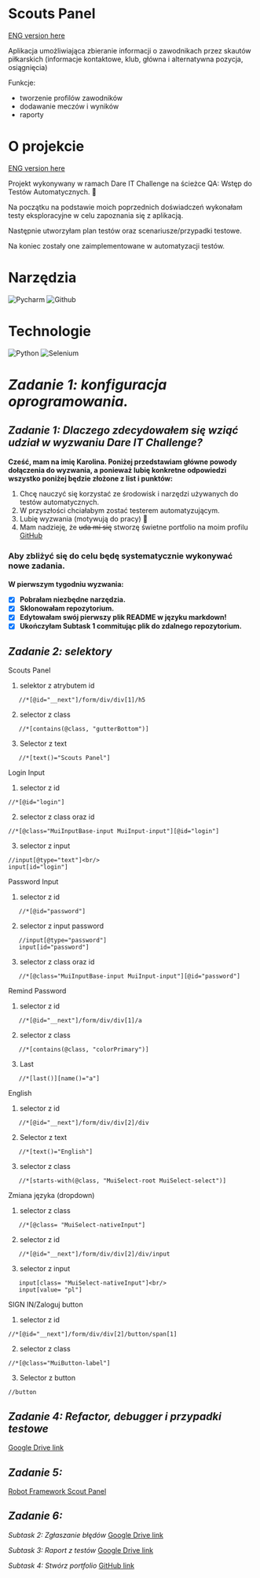 # Scouts Panel
[ENG version here](https://github.com/rkarolina/robotframework_scoutpanel/tree/main) <p>
Aplikacja umożliwiająca zbieranie informacji o zawodnikach przez skautów piłkarskich (informacje kontaktowe, klub, główna i alternatywna pozycja, osiągnięcia) <p>
Funkcje:
- tworzenie profilów zawodników
- dodawanie meczów i wyników
- raporty

# O projekcie
[ENG version here](https://github.com/rkarolina/robotframework_scoutpanel/tree/main) <p>
Projekt wykonywany w ramach Dare IT Challenge na ścieżce QA: Wstęp do Testów Automatycznych. 💪 <p>
Na początku na podstawie moich poprzednich doświadczeń wykonałam testy eksploracyjne w celu zapoznania się z aplikacją. <p>
Następnie utworzyłam plan testów oraz scenariusze/przypadki testowe. <p>
Na koniec zostały one zaimplementowane w automatyzacji testów.

# Narzędzia
<img alt="Pycharm" src="https://img.shields.io/badge/PyCharm-000000.svg?&style=for-the-badge&logo=PyCharm&logoColor=white"/> <img alt="Github" src="https://img.shields.io/badge/GitHub-100000?style=for-the-badge&logo=github&logoColor=white"/> 
# Technologie
<img alt="Python" src="https://img.shields.io/badge/Python-FFD43B?style=for-the-badge&logo=python&logoColor=blue"/> <img alt="Selenium" src="https://img.shields.io/badge/Selenium-43B02A?style=for-the-badge&logo=Selenium&logoColor=white"/>
## <h1> _Zadanie 1: konfiguracja oprogramowania._

### <h2> _Zadanie 1: Dlaczego zdecydowałem się wziąć udział w wyzwaniu Dare IT Challenge?_

**Cześć, mam na imię Karolina. Poniżej przedstawiam główne powody dołączenia do wyzwania,
a ponieważ lubię konkretne odpowiedzi wszystko poniżej będzie złożone z list i punktów:**

1. Chcę nauczyć się korzystać ze środowisk i narzędzi używanych do testów automatycznych.
2. W przyszłości chciałabym zostać testerem automatyzującym.
3. Lubię wyzwania (motywują do pracy) 🙂
4. Mam nadzieję, że ~~uda mi się~~ stworzę świetne portfolio na moim profilu [GitHub](https://github.com/rkarolina)

<h3>Aby zbliżyć się do celu będę systematycznie wykonywać nowe zadania.
<h4>W pierwszym tygodniu wyzwania:

- [x] Pobrałam niezbędne narzędzia.
- [x] Sklonowałam repozytorium.
- [x] Edytowałam swój pierwszy plik README w języku markdown!
- [x] Ukończyłam Subtask 1 commitując plik do zdalnego repozytorium.
### <h2> _Zadanie 2: selektory_

Scouts Panel

1. selektor z atrybutem id <br/>
```
   //*[@id="__next"]/form/div/div[1]/h5
```
2. selector z class<br/>
```
   //*[contains(@class, "gutterBottom")]
```
3. Selector z text<br/>
```
   //*[text()="Scouts Panel"]
```

Login Input 

1. selector z id<br/>
```
//*[@id="login"]
```
2. selector z class oraz id<br/>
```
//*[@class="MuiInputBase-input MuiInput-input"][@id="login"]
```
3. selector z input<br/>
```
//input[@type="text"]<br/>
input[id="login"]
```

Password Input

1. selector z id <br/>
```
   //*[@id="password"]
```
2. selector z input password<br/>
```
   //input[@type="password"]
   input[id="password"]
```
3. selector z class oraz id<br/>
```
   //*[@class="MuiInputBase-input MuiInput-input"][@id="password"]
```

Remind Password

1. selector z id <br/>
```
   //*[@id="__next"]/form/div/div[1]/a
```
2. selector z class<br/>
```
   //*[contains(@class, "colorPrimary")]
```
3. Last<br/>
```
   //*[last()][name()="a"]
```

English

1. selector z id<br/>

```
   //*[@id="__next"]/form/div/div[2]/div
```
2. Selector z text<br/>
```
   //*[text()="English"]
```
3. selector z class<br/>
```
   //*[starts-with(@class, "MuiSelect-root MuiSelect-select")]
```

Zmiana języka (dropdown)

1. selector z class<br/>
```
   //*[@class= "MuiSelect-nativeInput"]
```
2. selector z id<br/>
```
   //*[@id="__next"]/form/div/div[2]/div/input
```
3. selector z input<br/>
```
   input[class= "MuiSelect-nativeInput"]<br/>
   input[value= "pl"]
```
SIGN IN/Zaloguj button

1. selector z id<br/>
```
//*[@id="__next"]/form/div/div[2]/button/span[1]
```
2. selector z class<br/>
```
//*[@class="MuiButton-label"]
```
3. Selector z button<br/>
```
//button
```

### <h2> _Zadanie 4: Refactor, debugger i przypadki testowe_
[Google Drive link](https://drive.google.com/drive/folders/1Ran9GG_hgc1ndgp329C0nR6x7XVIvla5?usp=drive_link)

### <h2> _Zadanie 5:_
[Robot Framework Scout Panel](https://github.com/rkarolina/robotframework_scoutpanel)

### <h2> _﻿Zadanie 6:_ ﻿
_Subtask 2: Zgłaszanie błędów_
[Google Drive link](https://drive.google.com/drive/folders/1RSEK60i_cfWxJxVkaQcRkpO-BhqzUcYi?usp=drive_link)

_Subtask 3: Raport z testów_
[Google Drive link](https://drive.google.com/drive/folders/1Q_FLVSkBQQV0HUVxH-FWU8VjpoOrpBng?usp=drive_link)

_﻿Subtask 4: Stwórz portfolio_
[GitHub link](https://github.com/rkarolina)
